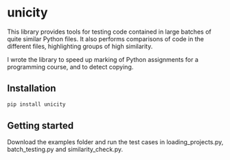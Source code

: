 # unicity

This library provides tools for testing code contained in large batches of quite similar Python files. It also performs comparisons of code in the different files, highlighting groups of high similarity.

I wrote the library to speed up marking of Python assignments for a programming course, and to detect copying. 

## Installation

```bash
pip install unicity
```

## Getting started

Download the examples folder and run the test cases in loading_projects.py, batch_testing.py and similarity_check.py.

